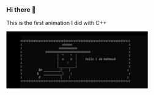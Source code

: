 ### Hi there 👋

This is the first animation I did with C++

![](https://github.com/Mousatat/profile/blob/main/first%20animationI%20I%20created%20created.gif)
